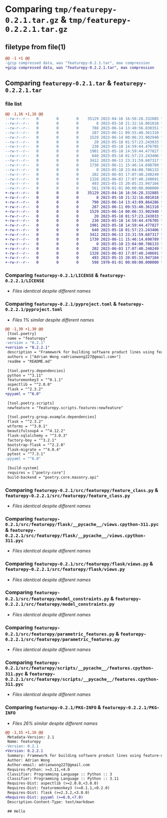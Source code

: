 # Comparing `tmp/featurepy-0.2.1.tar.gz` & `tmp/featurepy-0.2.2.1.tar.gz`

## filetype from file(1)

```diff
@@ -1 +1 @@
-gzip compressed data, was "featurepy-0.2.1.tar", max compression
+gzip compressed data, was "featurepy-0.2.2.1.tar", max compression
```

## Comparing `featurepy-0.2.1.tar` & `featurepy-0.2.2.1.tar`

### file list

```diff
@@ -1,16 +1,16 @@
--rw-r--r--   0        0        0    35129 2023-04-16 16:56:28.332885 featurepy-0.2.1/LICENSE
--rw-r--r--   0        0        0        8 2023-05-10 21:32:16.081018 featurepy-0.2.1/README.md
--rw-r--r--   0        0        0      788 2023-06-14 13:40:56.830351 featurepy-0.2.1/pyproject.toml
--rw-r--r--   0        0        0      287 2023-06-11 09:55:40.361310 featurepy-0.2.1/src/featurepy/__init__.py
--rw-r--r--   0        0        0     1529 2023-06-14 00:06:33.902940 featurepy-0.2.1/src/featurepy/feature_class.py
--rw-r--r--   0        0        0       20 2023-05-18 01:57:23.243033 featurepy-0.2.1/src/featurepy/flask/__init__.py
--rw-r--r--   0        0        0      230 2023-05-18 14:59:44.476705 featurepy-0.2.1/src/featurepy/flask/__pycache__/__init__.cpython-311.pyc
--rw-r--r--   0        0        0     1901 2023-05-18 14:59:44.477827 featurepy-0.2.1/src/featurepy/flask/__pycache__/views.cpython-311.pyc
--rw-r--r--   0        0        0      640 2023-05-18 01:57:23.243406 featurepy-0.2.1/src/featurepy/flask/views.py
--rw-r--r--   0        0        0     3412 2023-06-13 23:31:59.687317 featurepy-0.2.1/src/featurepy/model_constraints.py
--rw-r--r--   0        0        0     1730 2023-06-11 15:46:14.698789 featurepy-0.2.1/src/featurepy/parametric_features.py
--rw-r--r--   0        0        0        0 2023-05-10 23:04:00.786133 featurepy-0.2.1/src/featurepy/scripts/__init__.py
--rw-r--r--   0        0        0      202 2023-06-03 17:07:40.240249 featurepy-0.2.1/src/featurepy/scripts/__pycache__/__init__.cpython-311.pyc
--rw-r--r--   0        0        0     1328 2023-06-03 17:07:40.240691 featurepy-0.2.1/src/featurepy/scripts/__pycache__/features.cpython-311.pyc
--rw-r--r--   0        0        0      493 2023-05-15 20:05:33.947104 featurepy-0.2.1/src/featurepy/scripts/features.py
--rw-r--r--   0        0        0      561 1970-01-01 00:00:00.000000 featurepy-0.2.1/PKG-INFO
+-rw-r--r--   0        0        0    35129 2023-04-16 16:56:28.332885 featurepy-0.2.2.1/LICENSE
+-rw-r--r--   0        0        0        8 2023-05-10 21:32:16.081018 featurepy-0.2.2.1/README.md
+-rw-r--r--   0        0        0      790 2023-06-14 13:43:09.864286 featurepy-0.2.2.1/pyproject.toml
+-rw-r--r--   0        0        0      287 2023-06-11 09:55:40.361310 featurepy-0.2.2.1/src/featurepy/__init__.py
+-rw-r--r--   0        0        0     1529 2023-06-14 00:06:33.902940 featurepy-0.2.2.1/src/featurepy/feature_class.py
+-rw-r--r--   0        0        0       20 2023-05-18 01:57:23.243033 featurepy-0.2.2.1/src/featurepy/flask/__init__.py
+-rw-r--r--   0        0        0      230 2023-05-18 14:59:44.476705 featurepy-0.2.2.1/src/featurepy/flask/__pycache__/__init__.cpython-311.pyc
+-rw-r--r--   0        0        0     1901 2023-05-18 14:59:44.477827 featurepy-0.2.2.1/src/featurepy/flask/__pycache__/views.cpython-311.pyc
+-rw-r--r--   0        0        0      640 2023-05-18 01:57:23.243406 featurepy-0.2.2.1/src/featurepy/flask/views.py
+-rw-r--r--   0        0        0     3412 2023-06-13 23:31:59.687317 featurepy-0.2.2.1/src/featurepy/model_constraints.py
+-rw-r--r--   0        0        0     1730 2023-06-11 15:46:14.698789 featurepy-0.2.2.1/src/featurepy/parametric_features.py
+-rw-r--r--   0        0        0        0 2023-05-10 23:04:00.786133 featurepy-0.2.2.1/src/featurepy/scripts/__init__.py
+-rw-r--r--   0        0        0      202 2023-06-03 17:07:40.240249 featurepy-0.2.2.1/src/featurepy/scripts/__pycache__/__init__.cpython-311.pyc
+-rw-r--r--   0        0        0     1328 2023-06-03 17:07:40.240691 featurepy-0.2.2.1/src/featurepy/scripts/__pycache__/features.cpython-311.pyc
+-rw-r--r--   0        0        0      493 2023-05-15 20:05:33.947104 featurepy-0.2.2.1/src/featurepy/scripts/features.py
+-rw-r--r--   0        0        0      598 1970-01-01 00:00:00.000000 featurepy-0.2.2.1/PKG-INFO
```

### Comparing `featurepy-0.2.1/LICENSE` & `featurepy-0.2.2.1/LICENSE`

 * *Files identical despite different names*

### Comparing `featurepy-0.2.1/pyproject.toml` & `featurepy-0.2.2.1/pyproject.toml`

 * *Files 1% similar despite different names*

```diff
@@ -1,30 +1,30 @@
 [tool.poetry]
 name = "featurepy"
-version = "0.2.1"
+version = "0.2.2.1"
 description = "Framework for building software product lines using feature-oriented programming (FOP) and aspect-oriented programming (AOP) in Python."
 authors = ["Adrian Wong <adrianwong227@gmail.com>"]
 readme = "README.md"
 
 [tool.poetry.dependencies]
 python = "^3.11"
 featuremonkey3 = "^0.1.1"
 aspectlib = "^2.0.0"
 flask = "^2.3.2"
+pyyaml = "^6.0"
 
 [tool.poetry.scripts]
 newfeature = "featurepy.scripts.features:newfeature"
 
 [tool.poetry.group.example.dependencies]
 flask = "^2.3.2"
 wtforms = "^3.0.1"
 beautifulsoup4 = "^4.12.2"
 flask-sqlalchemy = "^3.0.3"
 factory-boy = "^3.2.1"
 bootstrap-flask = "^2.2.0"
 flask-migrate = "^4.0.4"
 pytest = "^7.3.1"
-pyyaml = "^6.0"
 
 [build-system]
 requires = ["poetry-core"]
 build-backend = "poetry.core.masonry.api"
```

### Comparing `featurepy-0.2.1/src/featurepy/feature_class.py` & `featurepy-0.2.2.1/src/featurepy/feature_class.py`

 * *Files identical despite different names*

### Comparing `featurepy-0.2.1/src/featurepy/flask/__pycache__/views.cpython-311.pyc` & `featurepy-0.2.2.1/src/featurepy/flask/__pycache__/views.cpython-311.pyc`

 * *Files identical despite different names*

### Comparing `featurepy-0.2.1/src/featurepy/flask/views.py` & `featurepy-0.2.2.1/src/featurepy/flask/views.py`

 * *Files identical despite different names*

### Comparing `featurepy-0.2.1/src/featurepy/model_constraints.py` & `featurepy-0.2.2.1/src/featurepy/model_constraints.py`

 * *Files identical despite different names*

### Comparing `featurepy-0.2.1/src/featurepy/parametric_features.py` & `featurepy-0.2.2.1/src/featurepy/parametric_features.py`

 * *Files identical despite different names*

### Comparing `featurepy-0.2.1/src/featurepy/scripts/__pycache__/features.cpython-311.pyc` & `featurepy-0.2.2.1/src/featurepy/scripts/__pycache__/features.cpython-311.pyc`

 * *Files identical despite different names*

### Comparing `featurepy-0.2.1/PKG-INFO` & `featurepy-0.2.2.1/PKG-INFO`

 * *Files 26% similar despite different names*

```diff
@@ -1,15 +1,16 @@
 Metadata-Version: 2.1
 Name: featurepy
-Version: 0.2.1
+Version: 0.2.2.1
 Summary: Framework for building software product lines using feature-oriented programming (FOP) and aspect-oriented programming (AOP) in Python.
 Author: Adrian Wong
 Author-email: adrianwong227@gmail.com
 Requires-Python: >=3.11,<4.0
 Classifier: Programming Language :: Python :: 3
 Classifier: Programming Language :: Python :: 3.11
 Requires-Dist: aspectlib (>=2.0.0,<3.0.0)
 Requires-Dist: featuremonkey3 (>=0.1.1,<0.2.0)
 Requires-Dist: flask (>=2.3.2,<3.0.0)
+Requires-Dist: pyyaml (>=6.0,<7.0)
 Description-Content-Type: text/markdown
 
 ## Hello
```


